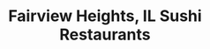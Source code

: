 ---
layout: city
title: Fairview Heights, IL Sushi Restaurants
permalink: /illinois/fairview-heights/
stateAbbr: IL
stateName: Illinois
cityName: Fairview Heights

---